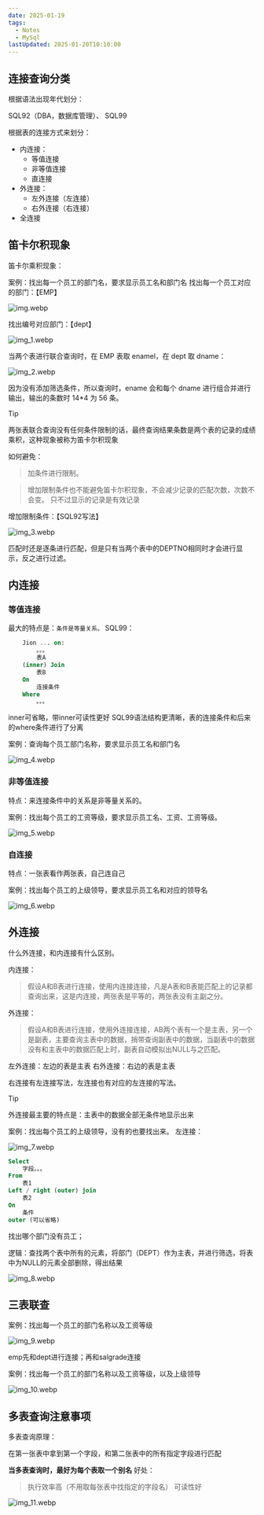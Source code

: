 ```yaml
---
date: 2025-01-19
tags:
  - Notes
  - MySql
lastUpdated: 2025-01-20T10:10:00
---
```



## 连接查询分类
根据语法出现年代划分：

SQL92（DBA，数据库管理）、
SQL99

根据表的连接方式来划分：

- 内连接：
  - 等值连接
  - 非等值连接
  - 直连接
- 外连接：
  - 左外连接（左连接）
  - 右外连接（右连接）
- 全连接



## 笛卡尔积现象
笛卡尔乘积现象：

案例：找出每一个员工的部门名，要求显示员工名和部门名
找出每一个员工对应的部门：【EMP】

![img.webp](..%2F..%2Fpublic%2Fnote%2FMySql%2F%E8%BF%9E%E6%8E%A5%E6%9F%A5%E8%AF%A2%2Fimg.webp)

找出编号对应部门：【dept】

![img_1.webp](..%2F..%2Fpublic%2Fnote%2FMySql%2F%E8%BF%9E%E6%8E%A5%E6%9F%A5%E8%AF%A2%2Fimg_1.webp)

当两个表进行联合查询时，在 EMP 表取 enamel，在 dept 取 dname：

![img_2.webp](..%2F..%2Fpublic%2Fnote%2FMySql%2F%E8%BF%9E%E6%8E%A5%E6%9F%A5%E8%AF%A2%2Fimg_2.webp)

因为没有添加筛选条件，所以查询时，ename 会和每个 dname 进行组合并进行输出，输出的条数时 14*4 为 56 条。

> [!tip]
> 两张表联合查询没有任何条件限制的话，最终查询结果条数是两个表的记录的成绩乘积，这种现象被称为笛卡尔积现象

如何避免：
> 加条件进行限制。

> 增加限制条件也不能避免笛卡尔积现象，不会减少记录的匹配次数，次数不会变。 
> 只不过显示的记录是有效记录

增加限制条件：【SQL92写法】

![img_3.webp](..%2F..%2Fpublic%2Fnote%2FMySql%2F%E8%BF%9E%E6%8E%A5%E6%9F%A5%E8%AF%A2%2Fimg_3.webp)

匹配时还是逐条进行匹配，但是只有当两个表中的DEPTNO相同时才会进行显示，反之进行过滤。

## 内连接

### 等值连接

最大的特点是：`条件是等量关系。`
SQL99：
```sql
    Jion ... on:
        。。。
        表A
    (inner) Join
        表B
    On
        连接条件
    Where
        。。。
```
inner可省略，带inner可读性更好
SQL99语法结构更清晰，表的连接条件和后来的where条件进行了分离

案例：查询每个员工部门名称，要求显示员工名和部门名

![img_4.webp](..%2F..%2Fpublic%2Fnote%2FMySql%2F%E8%BF%9E%E6%8E%A5%E6%9F%A5%E8%AF%A2%2Fimg_4.webp)


### 非等值连接
特点：来连接条件中的关系是非等量关系的。

案例：找出每个员工的工资等级，要求显示员工名、工资、工资等级。

![img_5.webp](..%2F..%2Fpublic%2Fnote%2FMySql%2F%E8%BF%9E%E6%8E%A5%E6%9F%A5%E8%AF%A2%2Fimg_5.webp)


### 自连接
特点：一张表看作两张表，自己连自己

案例：找出每个员工的上级领导，要求显示员工名和对应的领导名

![img_6.webp](..%2F..%2Fpublic%2Fnote%2FMySql%2F%E8%BF%9E%E6%8E%A5%E6%9F%A5%E8%AF%A2%2Fimg_6.webp)

## 外连接
什么外连接，和内连接有什么区别。

内连接：
> 假设A和B表进行连接，使用内连接连接，凡是A表和B表能匹配上的记录都查询出来，这是内连接，两张表是平等的，两张表没有主副之分。

外连接：
> 假设A和B表进行连接，使用外连接连接，AB两个表有一个是主表，另一个是副表，主要查询主表中的数据，捎带查询副表中的数据，当副表中的数据没有和主表中的数据匹配上时，副表自动模拟出NULL与之匹配。

左外连接：左边的表是主表
右外连接：右边的表是主表

右连接有左连接写法，左连接也有对应的左连接的写法。

> [!TIP]
> 外连接最主要的特点是：主表中的数据全部无条件地显示出来

案例：找出每个员工的上级领导，没有的也要找出来。
左连接：

![img_7.webp](..%2F..%2Fpublic%2Fnote%2FMySql%2F%E8%BF%9E%E6%8E%A5%E6%9F%A5%E8%AF%A2%2Fimg_7.webp)

```sql
Select
    字段。。。
From
    表1
Left / right (outer) join
    表2
On
    条件
outer (可以省略)
```
找出哪个部门没有员工；

逻辑：查找两个表中所有的元素，将部门（DEPT）作为主表，并进行筛选，将表中为NULL的元素全部删除，得出结果

![img_8.webp](..%2F..%2Fpublic%2Fnote%2FMySql%2F%E8%BF%9E%E6%8E%A5%E6%9F%A5%E8%AF%A2%2Fimg_8.webp)

## 三表联查

案例：找出每一个员工的部门名称以及工资等级

![img_9.webp](..%2F..%2Fpublic%2Fnote%2FMySql%2F%E8%BF%9E%E6%8E%A5%E6%9F%A5%E8%AF%A2%2Fimg_9.webp)

emp先和dept进行连接；再和salgrade连接

案例：找出每一个员工的部门名称以及工资等级，以及上级领导

![img_10.webp](..%2F..%2Fpublic%2Fnote%2FMySql%2F%E8%BF%9E%E6%8E%A5%E6%9F%A5%E8%AF%A2%2Fimg_10.webp)

## 多表查询注意事项
多表查询原理：

在第一张表中拿到第一个字段，和第二张表中的所有指定字段进行匹配

**当多表查询时，最好为每个表取一个别名**
好处：

> 执行效率高（不用取每张表中找指定的字段名）
> 可读性好

![img_11.webp](..%2F..%2Fpublic%2Fnote%2FMySql%2F%E8%BF%9E%E6%8E%A5%E6%9F%A5%E8%AF%A2%2Fimg_11.webp)
